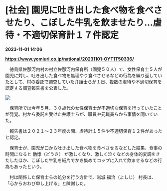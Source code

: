 # [社会] 園児に吐き出した食べ物を食べさせたり、こぼした牛乳を飲ませたり…虐待・不適切保育計１７件認定

**2023-11-01 14:06**

**https://www.yomiuri.co.jp/national/20231101-OYT1T50336/**

　徳島県佐那河内村の村立佐那河内保育所（園児５０人）で、女性保育士５人が園児に対し、吐き出した食べ物を無理やり食べさせるなどの行為を繰り返していたとして、村の委託で調査していた弁護士らが１日、複数の虐待や不適切保育を認定する調査報告書を公表した。

[![](https://www.yomiuri.co.jp/media/2023/11/20231101-OYT1I50200-1.jpg)](https://www.yomiuri.co.jp/pluralphoto/20231101-OYT1I50200/)

　保育所では今年５月、３０歳代の女性保育士が不適切な保育を行っていたことが発覚。村から委託を受けた弁護士らが、職員や元職員らから事情を聞いていた。

　報告書は２０２１～２３年度の間、虐待計１５件や不適切保育１２件があったと認定。

　保育士が、園児が口から吐き出した食べ物を食べさせるなどした結果、食事の時間になると 動悸（どうき） が激しくなり、激しく泣くなどの身体的変調をきたしたほか、こぼした牛乳を紙片でかき集めてコップに入れて飲ませるなどの行為もあったという。

　村は関係した保育士らの処分を行う方針で、岩城 福治（よしじ） 村長は、「心からおわび申し上げる」と陳謝した。